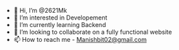- 👋 Hi, I’m @2621Mk
- 👀 I’m interested in Developement
- 🌱 I’m currently learning Backend
- 💞️ I’m looking to collaborate on a fully functional website
- 📫 How to reach me - Manishbit02@gmail.com

<!---
2621Mk/2621Mk is a ✨ special ✨ repository because its `README.md` (this file) appears on your GitHub profile.
You can click the Preview link to take a look at your changes.
--->
